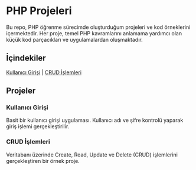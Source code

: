 # PHP Projeleri

Bu repo, PHP öğrenme sürecimde oluşturduğum projeleri ve kod örneklerini içermektedir. Her proje, temel PHP kavramlarını anlamama yardımcı olan küçük kod parçacıkları ve uygulamalardan oluşmaktadır.

## İçindekiler

  [Kullanıcı Girişi](#kullanıcı-girişi) | 
  [CRUD İşlemleri](#crud-işlemleri)

## Projeler

### Kullanıcı Girişi
Basit bir kullanıcı girişi uygulaması. Kullanıcı adı ve şifre kontrolü yaparak giriş işlemi gerçekleştirilir.

### CRUD İşlemleri
Veritabanı üzerinde Create, Read, Update ve Delete (CRUD) işlemlerini gerçekleştiren bir örnek proje.



